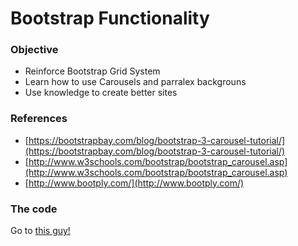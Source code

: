 # Bootstrap Functionality

### Objective

* Reinforce Bootstrap Grid System
* Learn how to use Carousels and parralex backgrouns
* Use knowledge to create better sites


### References
* [https://bootstrapbay.com/blog/bootstrap-3-carousel-tutorial/](https://bootstrapbay.com/blog/bootstrap-3-carousel-tutorial/)
* [http://www.w3schools.com/bootstrap/bootstrap_carousel.asp](http://www.w3schools.com/bootstrap/bootstrap_carousel.asp)
* [http://www.bootply.com/](http://www.bootply.com/)

### The code

Go to [this guy!](https://github.com/AustinCodingAcademy/HTMLIntroductory/blob/master/archives/14/exercise/Exercises.zip)
